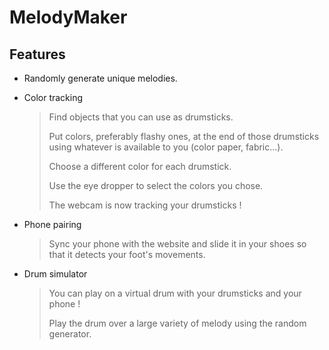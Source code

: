 # MelodyMaker

## Features

- Randomly generate unique melodies.

- Color tracking

  > Find objects that you can use as drumsticks.
  >
  > Put colors, preferably flashy ones, at the end of those drumsticks using whatever is available to you (color paper, fabric...).
  >
  > Choose a different color for each drumstick.
  >
  > Use the eye dropper to select the colors you chose.
  >
  > The webcam is now tracking your drumsticks !

- Phone pairing

  > Sync your phone with the website and slide it in your shoes so that it detects your foot's movements.

- Drum simulator

  > You can play on a virtual drum with your drumsticks and your phone ! 
  >
  > Play the drum over a large variety of melody using the random generator.

  ​

  ​